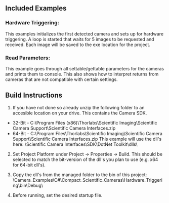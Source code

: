 ## Included Examples

### Hardware Triggering: 
This examples initializes the first detected camera and sets up for hardware triggering. A loop is started that waits for 5 images to be requested and received. Each image will be saved to the exe location for the project. 

### Read Parameters: 
This example goes through all settable/gettable parameters for the cameras and prints them to console. This also shows how to interpret returns from cameras that are not compatible with certain settings. 

## Build Instructions

1. If you have not done so already unzip the following folder to an accesible location on your drive. This contains the Camera SDK. 

  * 32-Bit - C:\Program Files (x86)\Thorlabs\Scientific Imaging\Scientific Camera Support\Scientific Camera Interfaces.zip
  * 64-Bit - C:\Program Files\Thorlabs\Scientific Imaging\Scientific Camera Support\Scientific Camera Interfaces.zip
This example will use the dll's here: \Scientific Camera Interfaces\SDK\DotNet Toolkit\dlls\

2. Set Project Platform under Project -> Properties -> Build. This should be selected to match the bit-version of the dll's you plan to use (e.g. x64 for 64-bit dll's). 
3. Copy the dll's from the managed folder to the bin of this project: 
\Camera_Examples\C#\Compact_Scientific_Cameras\Hardware_Triggering\bin\Debug\

4. Before running, set the desired startup file. 


